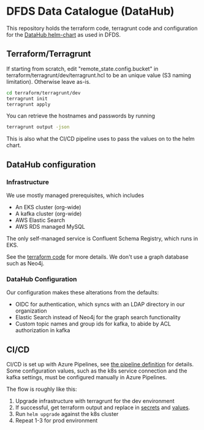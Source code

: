 # DFDS Data Catalogue (DataHub)

This repository holds the terraform code, terragrunt code and configuration for the
[DataHub helm-chart](https://github.com/acryldata/datahub-helm/) as used in DFDS.

## Terraform/Terragrunt

If starting from scratch, edit "remote_state.config.bucket" in
terraform/terragrunt/dev/terragrunt.hcl to be an unique value (S3 naming limitation). Otherwise
leave as-is.

```bash
cd terraform/terragrunt/dev
terragrunt init
terragrunt apply
```

You can retrieve the hostnames and passwords by running

```bash
terragrunt output -json
```

This is also what the CI/CD pipeline uses to pass the values on to the helm chart.

## DataHub configuration

### Infrastructure

We use mostly managed prerequisites, which includes

- An EKS cluster (org-wide)
- A kafka cluster (org-wide)
- AWS Elastic Search
- AWS RDS managed MySQL

The only self-managed service is Confluent Schema Registry, which runs in EKS.

See the [terraform code](./terraform) for more details. We don't use a graph database such as Neo4j.

### DataHub Configuration

Our configuration makes these alterations from the defaults:

- OIDC for authentication, which syncs with an LDAP directory in our organization
- Elastic Search instead of Neo4j for the graph search functionality
- Custom topic names and group ids for kafka, to abide by ACL authorization in kafka

## CI/CD

CI/CD is set up with Azure Pipelines, see [the pipeline definition](./azure-pipelines.yaml) for
details. Some configuration values, such as the k8s service connection and the kafka settings, must
be configured manually in Azure Pipelines.

The flow is roughly like this:

1. Upgrade infrastructure with terragrunt for the dev environment
2. If successful, get terraform output and replace in [secrets](./k8s/secret.yaml) and
   [values](values-compass.yaml).
3. Run `helm upgrade` against the k8s cluster
4. Repeat 1-3 for prod environment
